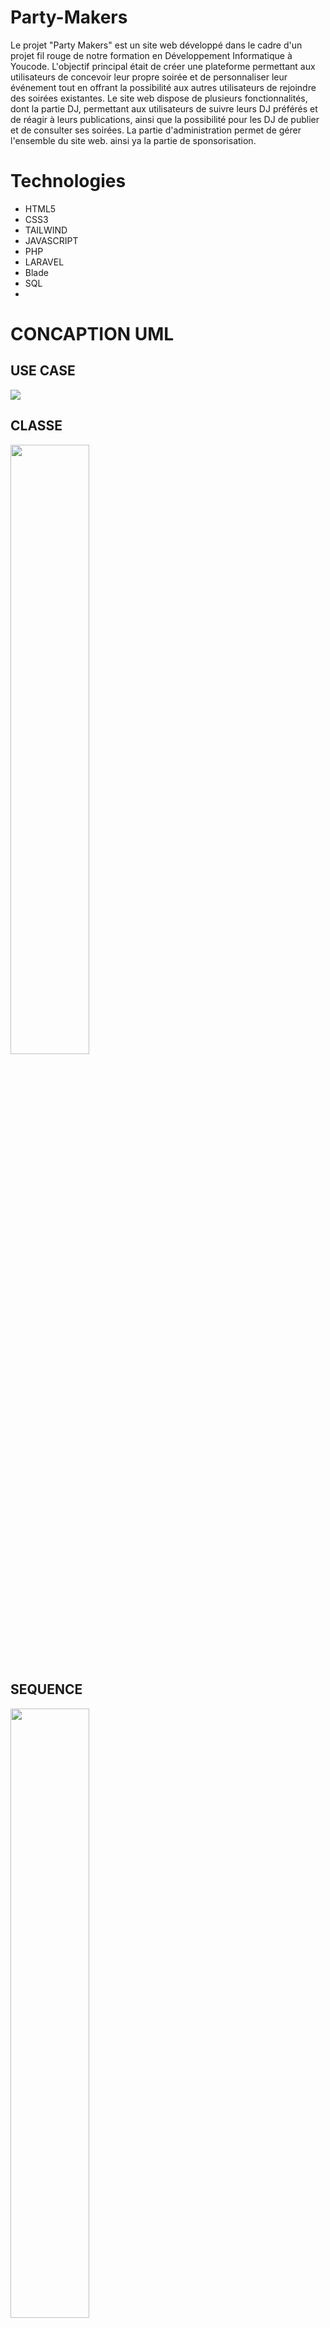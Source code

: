 # Party-Makers
   Le projet "Party Makers" est un site web développé dans le cadre d'un projet fil rouge de notre formation en Développement Informatique à Youcode.    L'objectif principal était de créer une plateforme permettant aux utilisateurs de concevoir leur propre soirée et de personnaliser leur événement tout en offrant la possibilité aux autres utilisateurs de rejoindre des soirées existantes.
  Le site web dispose de plusieurs fonctionnalités, dont la partie DJ, permettant aux utilisateurs de suivre leurs DJ préférés et de réagir à leurs publications, ainsi que la possibilité pour les DJ de publier et de consulter ses soirées. 
  La partie d'administration permet de gérer l'ensemble du site web.
ainsi ya la partie de sponsorisation.

# Technologies
* HTML5
* CSS3
* TAILWIND
* JAVASCRIPT
* PHP
* LARAVEL
* Blade
* SQL
* 
# CONCAPTION UML
## USE CASE
![](https://github.com/fadwa2022/IMAGEMP/blob/main/images/use%20case.png)

##  CLASSE
<p aligne="center">
<img  aligne="center" width="50%" src="https://github.com/fadwa2022/IMAGEMP/blob/main/images/diagramme%20classe.png">
 
## SEQUENCE
<p aligne="center">
<img  aligne="center" width="50%" src="https://github.com/fadwa2022/IMAGEMP/blob/main/images/AS.png">
<img  aligne="center" width="50%" src="https://github.com/fadwa2022/IMAGEMP/blob/main/images/cs.png">
  <img  aligne="center" width="50%" src="https://github.com/fadwa2022/IMAGEMP/blob/main/images/ds.png">
  <img  aligne="center" width="50%" src="https://github.com/fadwa2022/IMAGEMP/blob/main/images/ss.png">
</p>

# MAQUETTE
[MAQUETTE](https://www.figma.com/file/Qn7YG2ZYPyLCZGjjInaMux/Untitled?node-id=0%3A1&t=22izu5xqoiFHGJr7-1)
<p aligne="center">
<img  aligne="center" src="https://github.com/fadwa2022/IMAGEMP/blob/main/images/Capture%20d%E2%80%99%C3%A9cran%202023-02-20%20144441.png">
</p>
